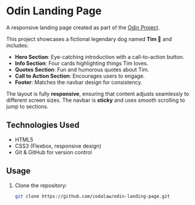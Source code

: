 # Odin Landing Page

A responsive landing page created as part of the [Odin Project](https://www.theodinproject.com/).  

This project showcases a fictional legendary dog named **Tim 🐾** and includes:

- **Hero Section**: Eye-catching introduction with a call-to-action button.
- **Info Section**: Four cards highlighting things Tim loves.
- **Quotes Section**: Fun and humorous quotes about Tim.
- **Call to Action Section**: Encourages users to engage.
- **Footer**: Matches the navbar design for consistency.

The layout is fully **responsive**, ensuring that content adjusts seamlessly to different screen sizes. The navbar is **sticky** and uses smooth scrolling to jump to sections.

## Technologies Used
- HTML5
- CSS3 (Flexbox, responsive design)
- Git & GitHub for version control

## Usage
1. Clone the repository:
   ```bash
   git clone https://github.com/codalaw/odin-landing-page.git
